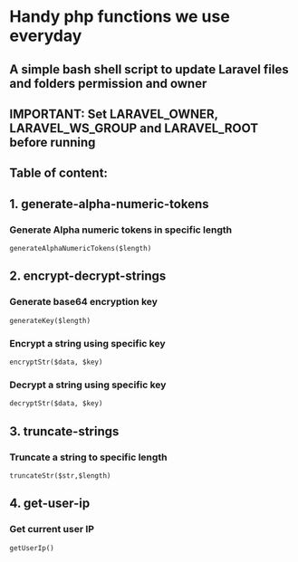 # Handy php functions we use everyday
## A simple bash shell script to update Laravel files and folders permission and owner
## IMPORTANT: Set LARAVEL_OWNER, LARAVEL_WS_GROUP and LARAVEL_ROOT before running

## Table of content:

## 1. generate-alpha-numeric-tokens
### Generate Alpha numeric tokens in specific length
    generateAlphaNumericTokens($length)


## 2. encrypt-decrypt-strings
### Generate base64 encryption key
    generateKey($length)

### Encrypt a string using specific key    
    encryptStr($data, $key)

### Decrypt a string using specific key    
    decryptStr($data, $key)


## 3. truncate-strings
### Truncate a string to specific length
    truncateStr($str,$length)
    
    
## 4. get-user-ip
### Get current user IP
    getUserIp()
   